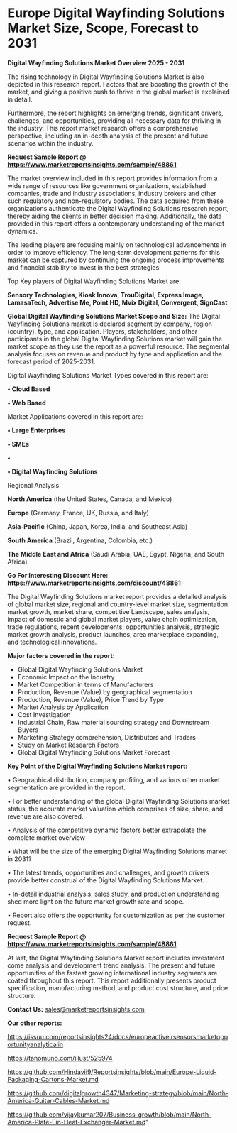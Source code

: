 # Europe Digital Wayfinding Solutions Market Size, Scope, Forecast to 2031

<Strong> Digital Wayfinding Solutions Market Overview 2025 - 2031</strong>

The rising technology in Digital Wayfinding Solutions Market is also depicted in this research report. Factors that are boosting the growth of the market, and giving a positive push to thrive in the global market is explained in detail.

Furthermore, the report highlights on emerging trends, significant drivers, challenges, and opportunities, providing all necessary data for thriving in the industry. This report market research offers a comprehensive perspective, including an in-depth analysis of the present and future scenarios within the industry.

<strong>Request Sample Report @ <a href=https://www.marketreportsinsights.com/sample/48861>https://www.marketreportsinsights.com/sample/48861</a></strong>

The market overview included in this report provides information from a wide range of resources like government organizations, established companies, trade and industry associations, industry brokers and other such regulatory and non-regulatory bodies. The data acquired from these organizations authenticate the Digital Wayfinding Solutions research report, thereby aiding the clients in better decision making. Additionally, the data provided in this report offers a contemporary understanding of the market dynamics.

The leading players are focusing mainly on technological advancements in order to improve efficiency. The long-term development patterns for this market can be captured by continuing the ongoing process improvements and financial stability to invest in the best strategies.

Top Key players of Digital Wayfinding Solutions Market are:

<strong>Sensory Technologies, Kiosk Innova, TrouDigital, Express Image, LamasaTech, Advertise Me, Point HD, Mvix Digital, Convergent, SignCast</strong>

<strong><b>Global Digital Wayfinding Solutions Market Scope and Size:</b></strong>
The Digital Wayfinding Solutions market is declared segment by company, region (country), type, and application. Players, stakeholders, and other participants in the global Digital Wayfinding Solutions market will gain the market scope as they use the report as a powerful resource. The segmental analysis focuses on revenue and product by type and application and the forecast period of 2025-2031.

Digital Wayfinding Solutions Market Types covered in this report are:

<strong>•  Cloud Based

•  Web Based</strong>

Market Applications covered in this report are:

<strong>•  Large Enterprises

•  SMEs

•  

•  Digital Wayfinding Solutions</strong> 

Regional Analysis

<strong>North America</strong> (the United States, Canada, and Mexico)

<strong>Europe</strong> (Germany, France, UK, Russia, and Italy)

<strong>Asia-Pacific</strong> (China, Japan, Korea, India, and Southeast Asia)

<strong>South America</strong> (Brazil, Argentina, Colombia, etc.)

<strong>The Middle East and Africa</strong> (Saudi Arabia, UAE, Egypt, Nigeria, and South Africa)

<strong>Go For Interesting Discount Here: <a href=https://www.marketreportsinsights.com/discount/48861>https://www.marketreportsinsights.com/discount/48861</a></strong>

The Digital Wayfinding Solutions market report provides a detailed analysis of global market size, regional and country-level market size, segmentation market growth, market share, competitive Landscape, sales analysis, impact of domestic and global market players, value chain optimization, trade regulations, recent developments, opportunities analysis, strategic market growth analysis, product launches, area marketplace expanding, and technological innovations.

<strong><b>Major factors covered in the report:</b></strong>
<ul>
  <li>Global Digital Wayfinding Solutions Market </li>
  <li>Economic Impact on the Industry</li>
  <li>Market Competition in terms of Manufacturers</li>
  <li>Production, Revenue (Value) by geographical segmentation</li>
  <li>Production, Revenue (Value), Price Trend by Type</li>
  <li>Market Analysis by Application</li>
  <li>Cost Investigation</li>
  <li>Industrial Chain, Raw material sourcing strategy and Downstream Buyers</li>
  <li>Marketing Strategy comprehension, Distributors and Traders</li>
  <li>Study on Market Research Factors</li>
  <li>Global Digital Wayfinding Solutions Market Forecast</li>
</ul>

<strong><b>Key Point of the Digital Wayfinding Solutions Market report:</b></strong>

• Geographical distribution, company profiling, and various other market segmentation are provided in the report.

• For better understanding of the global Digital Wayfinding Solutions market status, the accurate market valuation which comprises of size, share, and revenue are also covered.

• Analysis of the competitive dynamic factors better extrapolate the complete market overview

• What will be the size of the emerging Digital Wayfinding Solutions market in 2031?

• The latest trends, opportunities and challenges, and growth drivers provide better construal of the Digital Wayfinding Solutions Market.

• In-detail industrial analysis, sales study, and production understanding shed more light on the future market growth rate and scope.

• Report also offers the opportunity for customization as per the customer request.

<strong>Request Sample Report @ <a href=https://www.marketreportsinsights.com/sample/48861>https://www.marketreportsinsights.com/sample/48861</a></strong>

At last, the Digital Wayfinding Solutions Market report includes investment come analysis and development trend analysis. The present and future opportunities of the fastest growing international industry segments are coated throughout this report. This report additionally presents product specification, manufacturing method, and product cost structure, and price structure.

<strong>Contact Us:</strong>
sales@marketreportsinsights.com

<strong>Our other reports:</strong>

<a href=https://issuu.com/reportsinsights24/docs/europeactiveirsensorsmarketopportunityanalyticalin>https://issuu.com/reportsinsights24/docs/europeactiveirsensorsmarketopportunityanalyticalin</a>

<a href=https://tanomuno.com/illust/525974>https://tanomuno.com/illust/525974</a>

<a href=https://github.com/Hindavii9/Reportsinsights/blob/main/Europe-Liquid-Packaging-Cartons-Market.md>https://github.com/Hindavii9/Reportsinsights/blob/main/Europe-Liquid-Packaging-Cartons-Market.md</a>

<a href=https://github.com/digitalgrowth4347/Marketing-strategy/blob/main/North-America-Guitar-Cables-Market.md>https://github.com/digitalgrowth4347/Marketing-strategy/blob/main/North-America-Guitar-Cables-Market.md</a>

<a href=https://github.com/vijaykumar207/Business-growth/blob/main/North-America-Plate-Fin-Heat-Exchanger-Market.md>https://github.com/vijaykumar207/Business-growth/blob/main/North-America-Plate-Fin-Heat-Exchanger-Market.md</a>"
